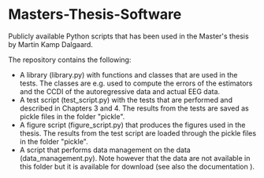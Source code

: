 # Masters-Thesis-Software
Publicly available Python scripts that has been used in the Master's thesis by Martin Kamp Dalgaard.

The repository contains the following:
<ul>
  <li>A library (library.py) with functions and classes that are used in the tests. The classes are e.g. used to compute the errors of the estimators and the CCDI of the autoregressive data and actual EEG data.</li>
  <li>A test script (test_script.py) with the tests that are performed and described in Chapters 3 and 4. The results from the tests are saved as pickle files in the folder "pickle".</li>
  <li>A figure script (figure_script.py) that produces the figures used in the thesis. The results from the test script are loaded through the pickle files in the folder "pickle".</li>
  <li>A script that performs data management on the data (data_management.py). Note however that the data are not available in this folder but it is available for download <a href=https://zenodo.org/record/2348892></a here> (see also the documentation <a href=https://hal.archives-ouvertes.fr/hal-02086581></a here>).</li>
</ul>
